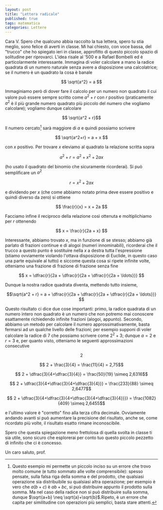 ```yaml
---
layout: post
title: "Lettera radicale"
published: true
tags: matematica
categories: Lettere
---
```


Cara V. Spero che qualcuno abbia raccolto la tua lettera, spero tu stia meglio,
sono felice di averti in classe. Mi hai chiesto, con voce bassa, del "trucco"
che ho spiegato ieri in classe, approfitto di questo piccolo spazio 
di solitudine per riprovarci. L'idea risale al '500 e a Rafael Bombelli ed è particolarmente
interessante. Immagina di voler calcolare a mano la radice quadrata di un numero
naturale senza avere a disposizione una calcolatrice; se il numero è un quadrato la cosa
è banale

$$ \sqrt{a^2} = a $$

Immaginiamo però di dover fare il calcolo per un numero non quadrato il cui
valore può essere sempre scritto come $a^2 + r$ con $r$ positivo (praticamente
$a^2$ è il più grande numero quadrato più piccolo del numero che vogliamo
calcolare); vogliamo dunque calcolare

$$ \sqrt{a^2 + r}$$

Il numero cercato[^1] sarà maggiore di $a$ e quindi possiamo scrivere

$$ \sqrt{a^2+r} = a + x $$

con $x$ positivo. Per trovare $x$ eleviamo al quadrato la relazione scritta
sopra

$$ a^2 + r = a^2 + x^2 + 2ax $$

(ho usato il quadrato del binomio che sicuramente ricorderai). Si può
semplificare un $a^2$

$$ r = x^2 + 2ax$$

e dividendo per $x$ (che come abbiamo notato prima deve essere positivo e quindi
diverso da zero) si ottiene

$$ \frac{r}{x} = x + 2a $$

Facciamo infine il reciproco della relazione così ottenuta e moltiplichiamo per
$r$ ottenendo

$$ x = \frac{r}{2a + x} $$

Interessante, abbiamo trovato $x$, ma in funzione di se stesso; abbiamo già
parlato di frazioni continue e di alogoi (numeri innominabili), ricorderai che
il trucco a questo punto è sostituire nella $x$ a destra tutta l'espressione
(stiamo ovviamente violando l'ottava disposizione di Euclide, in questo caso una 
parte equivale al tutto) e siccome questa cosa si ripete infinite volte,
otteniamo una frazione di frazione di frazione senza fine

$$ x = \dfrac{r}{2a + \dfrac{r}{2a + \dfrac{r}{2a + \ldots}}} $$

Dunque la nostra radice quadrata diventa, mettendo tutto insieme,

$$\sqrt{a^2 + r} = a + \dfrac{r}{2a + \dfrac{r}{2a + \dfrac{r}{2a + \ldots}}} $$

Questo risultato ci dice due cose importanti: primo, la radice quadrata di un
numero intero non quadrato è un numero che non potremo mai conoscere esattamente
richiedendo infinite frazioni (alogoi, appunto). Secondo, abbiamo un metodo per
calcolare il numero approssimativamente, basta fermarsi ad un qualche livello
delle frazioni; per esempio supponi di voler calcolare la radice di $7$ che
possiamo scrivere come $2^2+3$; dunque $a=2$ e $r=3$ e, per quanto visto, 
otteniamo le seguenti approssimazioni consecutive

$$ 2 $$

$$ 2 + \frac{3}{4} = \frac{11}{4} = 2,75$$

$$ 2 + \dfrac{3}{4+\dfrac{3}{4}} = \frac{50}{19} \simeq 2,6316$$

$$ 2 + \dfrac{3}{4+\dfrac{3}{4+\dfrac{3}{4}}} = \frac{233}{88} \simeq 2,6477$$

$$ 2 + \dfrac{3}{4+\dfrac{3}{4+\dfrac{3}{4+\dfrac{3}{4}}}} = \frac{1082}{409} \simeq 2,6455$$

e l'ultimo valore è "corretto" fino alla terza cifra decimale. Ovviamente
andando avanti si può aumentare la precisione del risultato, anche se, come
ricordato più volte, il risultato esatto rimane inconoscibile. 

Spero che questa spiegazione meno frettolosa di quella svolta in classe ti sia
utile, sono sicuro che esplorerai per conto tuo questo piccolo pezzetto di
infinito che ci è concesso.

Un caro saluto, prof.

[^1]: Questo esempio mi permette un piccolo inciso su un errore che trovo molto comune (e tutto sommato alle volte comprensibile): spesso pensate, sulla falsa riga della somma e del prodotto, che qualsiasi operazione sia distribuibile su qualsiasi altra operazione; per esempio è vero che $a(b+c)$ è $ab + bc$, si può distribuire appunto il prodotto sulla somma. Ma nel caso della radice non si può distribuire sulla somma, dunque $\sqrt{a+b} \neq \sqrt{a}+\sqrt{b}$.Ripeto, è un errore che capita per similitudine con operazioni più semplici, basta stare attenti.

